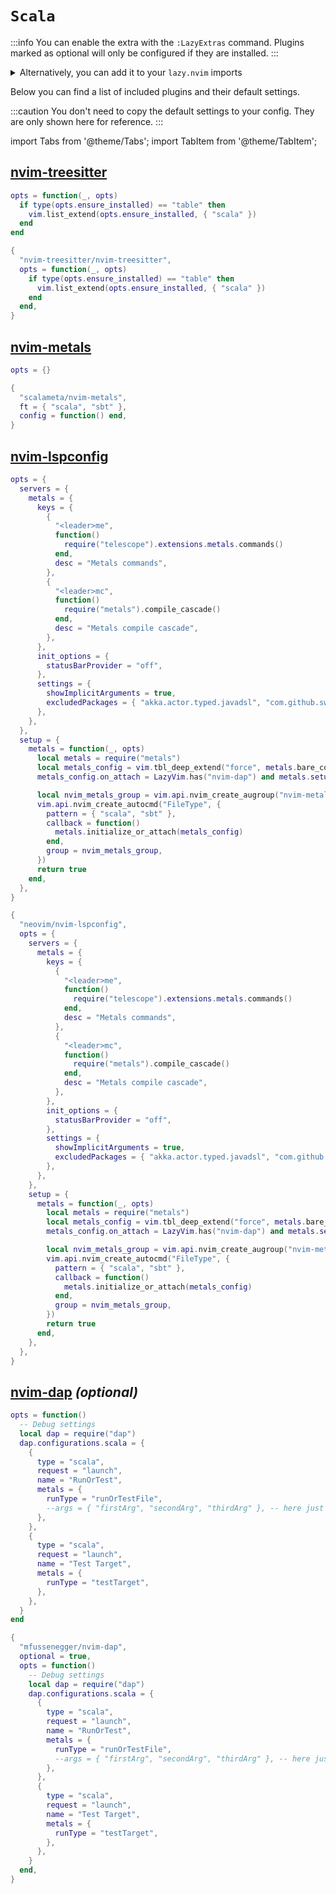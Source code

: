 # `Scala`

<!-- plugins:start -->

:::info
You can enable the extra with the `:LazyExtras` command.
Plugins marked as optional will only be configured if they are installed.
:::

<details>
<summary>Alternatively, you can add it to your <code>lazy.nvim</code> imports</summary>

```lua title="lua/config/lazy.lua" {4}
require("lazy").setup({
  spec = {
    { "LazyVim/LazyVim", import = "lazyvim.plugins" },
    { import = "lazyvim.plugins.extras.lang.scala" },
    { import = "plugins" },
  },
})
```

</details>

Below you can find a list of included plugins and their default settings.

:::caution
You don't need to copy the default settings to your config.
They are only shown here for reference.
:::

import Tabs from '@theme/Tabs';
import TabItem from '@theme/TabItem';

## [nvim-treesitter](https://github.com/nvim-treesitter/nvim-treesitter)

<Tabs>

<TabItem value="opts" label="Options">

```lua
opts = function(_, opts)
  if type(opts.ensure_installed) == "table" then
    vim.list_extend(opts.ensure_installed, { "scala" })
  end
end
```

</TabItem>


<TabItem value="code" label="Full Spec">

```lua
{
  "nvim-treesitter/nvim-treesitter",
  opts = function(_, opts)
    if type(opts.ensure_installed) == "table" then
      vim.list_extend(opts.ensure_installed, { "scala" })
    end
  end,
}
```

</TabItem>

</Tabs>

## [nvim-metals](https://github.com/scalameta/nvim-metals)

<Tabs>

<TabItem value="opts" label="Options">

```lua
opts = {}
```

</TabItem>


<TabItem value="code" label="Full Spec">

```lua
{
  "scalameta/nvim-metals",
  ft = { "scala", "sbt" },
  config = function() end,
}
```

</TabItem>

</Tabs>

## [nvim-lspconfig](https://github.com/neovim/nvim-lspconfig)

<Tabs>

<TabItem value="opts" label="Options">

```lua
opts = {
  servers = {
    metals = {
      keys = {
        {
          "<leader>me",
          function()
            require("telescope").extensions.metals.commands()
          end,
          desc = "Metals commands",
        },
        {
          "<leader>mc",
          function()
            require("metals").compile_cascade()
          end,
          desc = "Metals compile cascade",
        },
      },
      init_options = {
        statusBarProvider = "off",
      },
      settings = {
        showImplicitArguments = true,
        excludedPackages = { "akka.actor.typed.javadsl", "com.github.swagger.akka.javadsl" },
      },
    },
  },
  setup = {
    metals = function(_, opts)
      local metals = require("metals")
      local metals_config = vim.tbl_deep_extend("force", metals.bare_config(), opts)
      metals_config.on_attach = LazyVim.has("nvim-dap") and metals.setup_dap or nil

      local nvim_metals_group = vim.api.nvim_create_augroup("nvim-metals", { clear = true })
      vim.api.nvim_create_autocmd("FileType", {
        pattern = { "scala", "sbt" },
        callback = function()
          metals.initialize_or_attach(metals_config)
        end,
        group = nvim_metals_group,
      })
      return true
    end,
  },
}
```

</TabItem>


<TabItem value="code" label="Full Spec">

```lua
{
  "neovim/nvim-lspconfig",
  opts = {
    servers = {
      metals = {
        keys = {
          {
            "<leader>me",
            function()
              require("telescope").extensions.metals.commands()
            end,
            desc = "Metals commands",
          },
          {
            "<leader>mc",
            function()
              require("metals").compile_cascade()
            end,
            desc = "Metals compile cascade",
          },
        },
        init_options = {
          statusBarProvider = "off",
        },
        settings = {
          showImplicitArguments = true,
          excludedPackages = { "akka.actor.typed.javadsl", "com.github.swagger.akka.javadsl" },
        },
      },
    },
    setup = {
      metals = function(_, opts)
        local metals = require("metals")
        local metals_config = vim.tbl_deep_extend("force", metals.bare_config(), opts)
        metals_config.on_attach = LazyVim.has("nvim-dap") and metals.setup_dap or nil

        local nvim_metals_group = vim.api.nvim_create_augroup("nvim-metals", { clear = true })
        vim.api.nvim_create_autocmd("FileType", {
          pattern = { "scala", "sbt" },
          callback = function()
            metals.initialize_or_attach(metals_config)
          end,
          group = nvim_metals_group,
        })
        return true
      end,
    },
  },
}
```

</TabItem>

</Tabs>

## [nvim-dap](https://github.com/mfussenegger/nvim-dap) _(optional)_

<Tabs>

<TabItem value="opts" label="Options">

```lua
opts = function()
  -- Debug settings
  local dap = require("dap")
  dap.configurations.scala = {
    {
      type = "scala",
      request = "launch",
      name = "RunOrTest",
      metals = {
        runType = "runOrTestFile",
        --args = { "firstArg", "secondArg", "thirdArg" }, -- here just as an example
      },
    },
    {
      type = "scala",
      request = "launch",
      name = "Test Target",
      metals = {
        runType = "testTarget",
      },
    },
  }
end
```

</TabItem>


<TabItem value="code" label="Full Spec">

```lua
{
  "mfussenegger/nvim-dap",
  optional = true,
  opts = function()
    -- Debug settings
    local dap = require("dap")
    dap.configurations.scala = {
      {
        type = "scala",
        request = "launch",
        name = "RunOrTest",
        metals = {
          runType = "runOrTestFile",
          --args = { "firstArg", "secondArg", "thirdArg" }, -- here just as an example
        },
      },
      {
        type = "scala",
        request = "launch",
        name = "Test Target",
        metals = {
          runType = "testTarget",
        },
      },
    }
  end,
}
```

</TabItem>

</Tabs>

<!-- plugins:end -->
